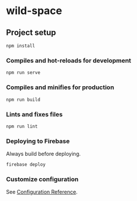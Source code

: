 # wild-space

## Project setup
```
npm install
```

### Compiles and hot-reloads for development
```
npm run serve
```

### Compiles and minifies for production
```
npm run build
```

### Lints and fixes files
```
npm run lint
```

### Deploying to Firebase
Always build before deploying.
```
firebase deploy
```

### Customize configuration
See [Configuration Reference](https://cli.vuejs.org/config/).
